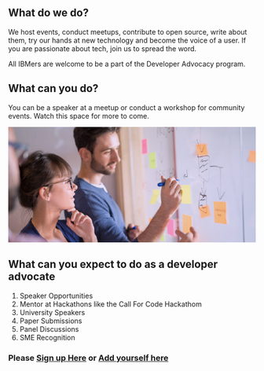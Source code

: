 ## What do we do?

We host events, conduct meetups, contribute to open source, write about them, try our hands at new technology and become the voice of a user. If you are passionate about tech, join us to spread the word.

All IBMers are welcome to be a part of the Developer Advocacy program.

## What can you do?

You can be a speaker at a meetup or conduct a workshop for community events. Watch this space for more to come.

![developer](images/dev.jpeg)

## What can you expect to do as a developer advocate

1. Speaker Opportunities
2. Mentor at Hackathons like the Call For Code Hackathom
3. University Speakers
4. Paper Submissions
5. Panel Discussions
6. SME Recognition

### Please [Sign up Here](https://ibm.box.com/s/uanf0jk5pqsj7hefqu7mdrq91s7ahwl3) or [Add yourself here](https://github.com/IBM-Developer-Advocacy-India/Community/issues/2)
